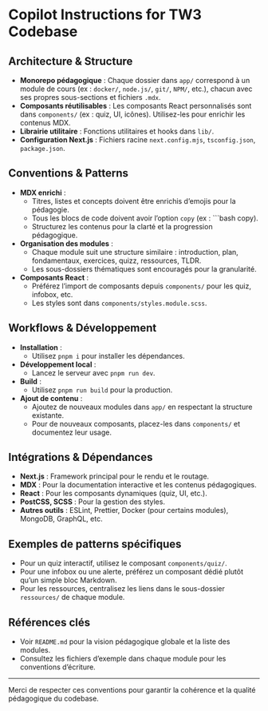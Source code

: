 # Copilot Instructions for TW3 Codebase

## Architecture & Structure
- **Monorepo pédagogique** : Chaque dossier dans `app/` correspond à un module de cours (ex : `docker/`, `node.js/`, `git/`, `NPM/`, etc.), chacun avec ses propres sous-sections et fichiers `.mdx`.
- **Composants réutilisables** : Les composants React personnalisés sont dans `components/` (ex : quiz, UI, icônes). Utilisez-les pour enrichir les contenus MDX.
- **Librairie utilitaire** : Fonctions utilitaires et hooks dans `lib/`.
- **Configuration Next.js** : Fichiers racine `next.config.mjs`, `tsconfig.json`, `package.json`.

## Conventions & Patterns
- **MDX enrichi** :
  - Titres, listes et concepts doivent être enrichis d’emojis pour la pédagogie.
  - Tous les blocs de code doivent avoir l’option `copy` (ex : ```bash copy).
  - Structurez les contenus pour la clarté et la progression pédagogique.
- **Organisation des modules** :
  - Chaque module suit une structure similaire : introduction, plan, fondamentaux, exercices, quizz, ressources, TLDR.
  - Les sous-dossiers thématiques sont encouragés pour la granularité.
- **Composants React** :
  - Préférez l’import de composants depuis `components/` pour les quiz, infobox, etc.
  - Les styles sont dans `components/styles.module.scss`.

## Workflows & Développement
- **Installation** :
  - Utilisez `pnpm i` pour installer les dépendances.
- **Développement local** :
  - Lancez le serveur avec `pnpm run dev`.
- **Build** :
  - Utilisez `pnpm run build` pour la production.
- **Ajout de contenu** :
  - Ajoutez de nouveaux modules dans `app/` en respectant la structure existante.
  - Pour de nouveaux composants, placez-les dans `components/` et documentez leur usage.

## Intégrations & Dépendances
- **Next.js** : Framework principal pour le rendu et le routage.
- **MDX** : Pour la documentation interactive et les contenus pédagogiques.
- **React** : Pour les composants dynamiques (quiz, UI, etc.).
- **PostCSS, SCSS** : Pour la gestion des styles.
- **Autres outils** : ESLint, Prettier, Docker (pour certains modules), MongoDB, GraphQL, etc.

## Exemples de patterns spécifiques
- Pour un quiz interactif, utilisez le composant `components/quiz/`.
- Pour une infobox ou une alerte, préférez un composant dédié plutôt qu’un simple bloc Markdown.
- Pour les ressources, centralisez les liens dans le sous-dossier `ressources/` de chaque module.

## Références clés
- Voir `README.md` pour la vision pédagogique globale et la liste des modules.
- Consultez les fichiers d’exemple dans chaque module pour les conventions d’écriture.

---

Merci de respecter ces conventions pour garantir la cohérence et la qualité pédagogique du codebase.

